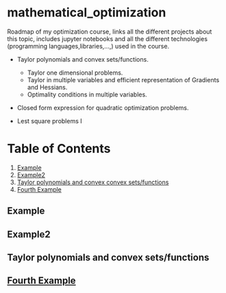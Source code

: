 # mathematical_optimization
Roadmap of my optimization course, links all the different projects about this topic, includes jupyter notebooks and all the different technologies (programming languages,libraries,...,) used in the course. 


- Taylor polynomials and convex sets/functions.
  - Taylor one dimensional problems.
  - Taylor in multiple variables and efficient representation of Gradients and Hessians.
  - Optimality conditions in multiple variables.

- Closed form expression for quadratic optimization problems.
- Lest square problems I 
# Table of Contents
1. [Example](#example)
2. [Example2](#example2)
3. [Taylor polynomials and convex convex sets/functions](#taylor-polynomials-and-convex-sets/functions)
4. [Fourth Example](#fourth-examplehttpwwwfourthexamplecom)


## Example
## Example2
## Taylor polynomials and convex sets/functions
## [Fourth Example](http://www.fourthexample.com) 
